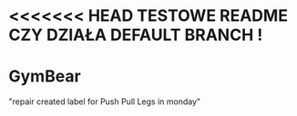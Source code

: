 <<<<<<< HEAD
TESTOWE README CZY DZIAŁA DEFAULT BRANCH !
=======
# GymBear

"repair created label for Push Pull Legs in monday" 